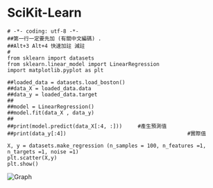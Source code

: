 # SciKit-Learn

    # -*- coding: utf-8 -*-
    ##第一行一定要先加 (有關中文編碼) .
    ##Alt+3 Alt+4 快速加註 減註
    #
    from sklearn import datasets
    from sklearn.linear_model import LinearRegression
    import matplotlib.pyplot as plt
    
    ##loaded_data = datasets.load_boston()
    ##data_X = loaded_data.data
    ##data_y = loaded_data.target
    ##
    ##model = LinearRegression()
    ##model.fit(data_X , data_y)
    ##
    ##print(model.predict(data_X[:4, :]))     #產生預測值
    ##print(data_y[:4])                                       #實際值
    
    X, y = datasets.make_regression (n_samples = 100, n_features =1, n_targets =1, noise =1)
    plt.scatter(X,y)
    plt.show()

![Graph](D:\GitHub\SciKit-Learn\regression.png)